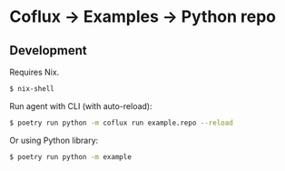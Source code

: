 # Coflux → Examples → Python repo

## Development

Requires Nix.

```bash
$ nix-shell
```

Run agent with CLI (with auto-reload):

```bash
$ poetry run python -m coflux run example.repo --reload
```

Or using Python library:

```bash
$ poetry run python -m example
```
